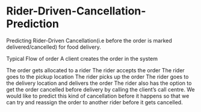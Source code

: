 # Rider-Driven-Cancellation-Prediction
Predicting Rider-Driven Cancellation(i.e before the order is marked delivered/cancelled) for food delivery.

Typical Flow of order
A client creates the order in the system

The order gets allocated to a rider
The rider accepts the order
The rider goes to the pickup location
The rider picks up the order
The rider goes to the delivery location and delivers the order
The rider also has the option to get the order cancelled before delivery by calling the client’s call centre. We would like to predict this kind of cancellation before it happens so that we can try and reassign the order to another rider before it gets cancelled.
